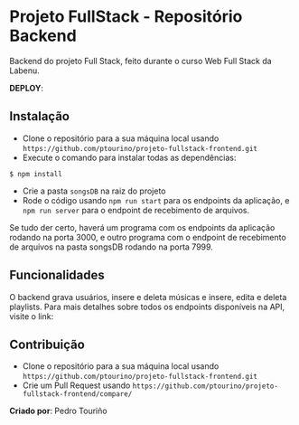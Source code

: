 # Projeto FullStack - Repositório Backend

Backend do projeto Full Stack, feito durante o curso Web Full Stack da Labenu.

**DEPLOY**:

## Instalação

- Clone o repositório para a sua máquina local usando `https://github.com/ptourino/projeto-fullstack-frontend.git`
- Execute o comando para instalar todas as dependências:

```
$ npm install
```

- Crie a pasta `songsDB` na raiz do projeto
- Rode o código usando `npm run start` para os endpoints da aplicação, e `npm run server` para o endpoint de recebimento de arquivos.

Se tudo der certo, haverá um programa com os endpoints da aplicação rodando na porta 3000, e outro programa com o endpoint de recebimento de arquivos na pasta songsDB rodando na porta 7999.

## Funcionalidades

O backend grava usuários, insere e deleta músicas e insere, edita e deleta playlists.
Para mais detalhes sobre todos os endpoints disponíveis na API, visite o link:

## Contribuição

- Clone o repositório para a sua máquina local usando `https://github.com/ptourino/projeto-fullstack-frontend.git`
- Crie um Pull Request usando `https://github.com/ptourino/projeto-fullstack-frontend/compare/`

**Criado por**: Pedro Touriño
